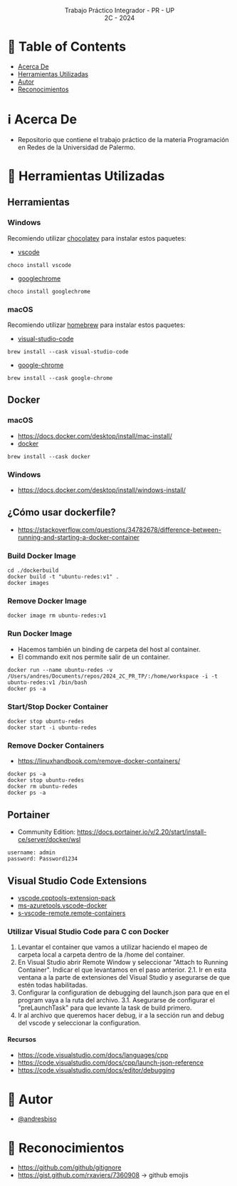 <p align="center">
    Trabajo Práctico Integrador - PR - UP
    <br>
    2C - 2024
    <br>
</p>

# :pencil: Table of Contents

- [Acerca De](#about)
- [Herramientas Utilizadas](#built_using)
- [Autor](#author)
- [Reconocimientos](#acknowledgement)

# :information_source: Acerca De <a name = "about"></a>

- Repositorio que contiene el trabajo práctico de la materia Programación en Redes de la Universidad de Palermo.

# :hammer: Herramientas Utilizadas <a name = "built_using"></a>

## Herramientas

### Windows

Recomiendo utilizar [chocolatey](https://chocolatey.org/install) para instalar estos paquetes:

- [vscode](https://community.chocolatey.org/packages/vscode)

```
choco install vscode
```

- [googlechrome](https://community.chocolatey.org/packages/googlechrome)

```
choco install googlechrome
```

### macOS

Recomiendo utilizar [homebrew](https://brew.sh/) para instalar estos paquetes:

- [visual-studio-code](https://formulae.brew.sh/cask/visual-studio-code#default)

```
brew install --cask visual-studio-code
```

- [google-chrome](https://formulae.brew.sh/cask/google-chrome#default)

```
brew install --cask google-chrome
```

## Docker

### macOS

- https://docs.docker.com/desktop/install/mac-install/
- [docker](https://formulae.brew.sh/cask/docker#default)

```
brew install --cask docker
```

### Windows

- https://docs.docker.com/desktop/install/windows-install/

## ¿Cómo usar dockerfile?

- https://stackoverflow.com/questions/34782678/difference-between-running-and-starting-a-docker-container

### Build Docker Image

```
cd ./dockerbuild
docker build -t "ubuntu-redes:v1" .
docker images
```

### Remove Docker Image

```
docker image rm ubuntu-redes:v1
```

### Run Docker Image

- Hacemos también un binding de carpeta del host al container.
- El commando exit nos permite salir de un container.

```
docker run --name ubuntu-redes -v /Users/andres/Documents/repos/2024_2C_PR_TP/:/home/workspace -i -t ubuntu-redes:v1 /bin/bash
docker ps -a
```

### Start/Stop Docker Container

```
docker stop ubuntu-redes
docker start -i ubuntu-redes
```

### Remove Docker Containers

- https://linuxhandbook.com/remove-docker-containers/

```
docker ps -a
docker stop ubuntu-redes
docker rm ubuntu-redes
docker ps -a
```

## Portainer

- Community Edition: https://docs.portainer.io/v/2.20/start/install-ce/server/docker/wsl

```
username: admin
password: Password1234
```

## Visual Studio Code Extensions

- [vscode.cpptools-extension-pack](https://marketplace.visualstudio.com/items?itemName=ms-vscode.cpptools-extension-pack)
- [ms-azuretools.vscode-docker](https://marketplace.visualstudio.com/items?itemName=ms-azuretools.vscode-docker)
- [s-vscode-remote.remote-containers](https://marketplace.visualstudio.com/items?itemName=ms-vscode-remote.remote-containers)

### Utilizar Visual Studio Code para C con Docker

1. Levantar el container que vamos a utilizar haciendo el mapeo de carpeta local a carpeta dentro de la /home del container.
2. En Visual Studio abrir Remote Window y seleccionar "Attach to Running Container". Indicar el que levantamos en el paso anterior.
   2.1. Ir en esta ventana a la parte de extensiones del Visual Studio y asegurarse de que estén todas habilitadas.
3. Configurar la configuration de debugging del launch.json para que en el program vaya a la ruta del archivo.
   3.1. Asegurarse de configurar el "preLaunchTask" para que levante la task de build primero.
4. Ir al archivo que queremos hacer debug, ir a la sección run and debug del vscode y seleccionar la configuration.

#### Recursos

- https://code.visualstudio.com/docs/languages/cpp
- https://code.visualstudio.com/docs/cpp/launch-json-reference
- https://code.visualstudio.com/docs/editor/debugging

# :speech_balloon: Autor <a name = "author"></a>

- [@andresbiso](https://github.com/andresbiso)

# :tada: Reconocimientos <a name = "acknowledgement"></a>

- https://github.com/github/gitignore
- https://gist.github.com/rxaviers/7360908 -> github emojis
